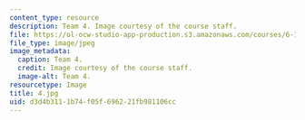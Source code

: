 ```yaml
---
content_type: resource
description: Team 4. Image courtesy of the course staff.
file: https://ol-ocw-studio-app-production.s3.amazonaws.com/courses/6-186-mobile-autonomous-systems-laboratory-january-iap-2005/d3d4b3111b74f05f696221fb981106cc_4.jpg
file_type: image/jpeg
image_metadata:
  caption: Team 4.
  credit: Image courtesy of the course staff.
  image-alt: Team 4.
resourcetype: Image
title: 4.jpg
uid: d3d4b311-1b74-f05f-6962-21fb981106cc
---
```

